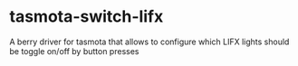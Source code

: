 # tasmota-switch-lifx
A berry driver for tasmota that allows to configure which LIFX lights should be toggle on/off by button presses
